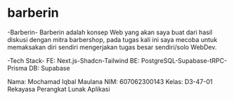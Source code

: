 # barberin

-Barberin-
Barberin adalah konsep Web yang akan saya buat dari hasil diskusi dengan mitra barbershop, pada tugas kali ini saya mecoba untuk memaksakan diri sendiri mengerjakan tugas besar sendiri/solo WebDev.

-Tech Stack-
FE: Next.js-Shadcn-Tailwind
BE: PostgreSQL-Supabase-tRPC-Prisma
DB: Supabase

Nama: Mochamad Iqbal Maulana
NIM: 607062300143
Kelas: D3-47-01 Rekayasa Perangkat Lunak Aplikasi
